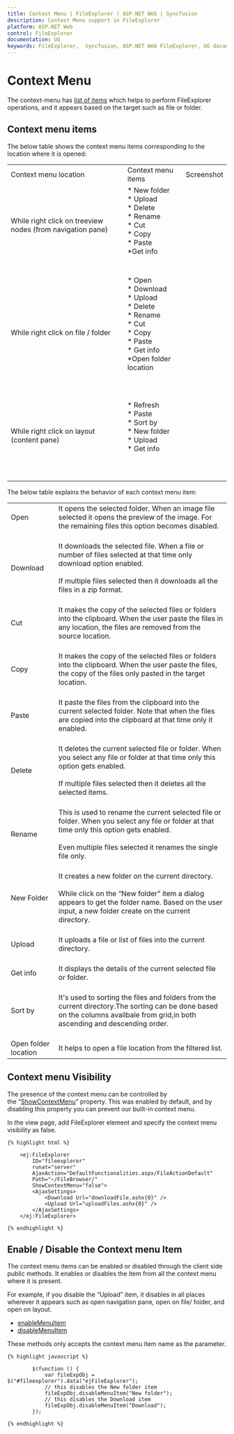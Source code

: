 ```yaml
---
title: Context Menu | FileExplorer | ASP.NET Web | Syncfusion
description: Context Menu support in FileExplorer 
platform: ASP.NET Web
control: FileExplorer
documentation: UG
keywords: FileExplorer,  Syncfusion, ASP.NET Web FileExplorer, UG document, Context Menu
---
```

# Context Menu

The context-menu has [list of items](#context-menu-items) which helps to perform FileExplorer operations, and it appears based on the target such as file or folder.

## Context menu items

The below table shows the context menu items corresponding to the location where it is opened:

<table>
<tr>
<td>
Context menu location
</td>
<td>
Context menu items
</td>
<td>
Screenshot
</td>
</tr>
<tr>
<td>
While right click on treeview nodes (from navigation pane)<br/><br/></td>
<td>
* New folder<br/>* Upload<br/>* Delete<br/>* Rename<br/>* Cut<br/>* Copy<br/>* Paste<br/>*Get info<br/><br/><br/></td>
<td>
<br/><br/><br/><br/></td>
</tr>
<tr>
<td>
While right click on file / folder<br/><br/></td>
<td>
* Open<br/>* Download<br/>* Upload<br/>* Delete<br/>* Rename<br/>* Cut<br/>* Copy<br/>* Paste<br/>* Get info<br/>*Open folder location<br/><br/><br/><br/></td>
<td>
<br/><br/><br/><br/></td>
</tr>
<tr>
<td>
While right click on layout (content pane)<br/><br/></td>
<td>
* Refresh<br/>* Paste<br/>* Sort by<br/>* New folder<br/>* Upload <br/>* Get info <br/><br/><br/><br/></td>
<td>
<br/><br/><br/><br/></td>
</tr>
</table>
The below table explains the behavior of each context menu item:
<table>
<tr>
<td>
Open<br/><br/></td>
<td>
It opens the selected folder. When an image file selected it opens the preview of the image. For the remaining files this option becomes disabled.<br/><br/></td>
</tr>
<tr>
<td>
Download<br/><br/></td>
<td>
It downloads the selected file. When a file or number of files selected at that time only download option enabled.<br/><br/>If multiple files selected then it downloads all the files in a zip format.<br/><br/></td>
</tr>
<tr>
<td>
Cut<br/><br/></td>
<td>
It makes the copy of the selected files or folders into the clipboard. When the user paste the files in any location, the files are removed from the source location.<br/><br/></td>
</tr>
<tr>
<td>
Copy<br/><br/></td>
<td>
It makes the copy of the selected files or folders into the clipboard. When the user paste the files, the copy of the files only pasted in the target location.<br/><br/></td>
</tr>
<tr>
<td>
Paste<br/><br/></td>
<td>
It paste the files from the clipboard into the current selected folder. Note that when the files are copied into the clipboard at that time only it enabled.<br/><br/></td>
</tr>
<tr>
<td>
Delete<br/><br/></td>
<td>
It deletes the current selected file or folder. When you select any file or folder at that time only this option gets enabled.<br/><br/>If multiple files selected then it deletes all the selected items.<br/><br/></td>
</tr>
<tr>
<td>
Rename<br/><br/></td>
<td>
This is used to rename the current selected file or folder. When you select any file or folder at that time only this option gets enabled.<br/><br/>Even multiple files selected it renames the single file only.<br/><br/></td>
</tr>
<tr>
<td>
New Folder<br/><br/></td>
<td>
It creates a new folder on the current directory.<br/><br/>While click on the “New folder” item a dialog appears to get the folder name. Based on the user input, a new folder create on the current directory.<br/><br/></td>
</tr>
<tr>
<td>
Upload<br/><br/></td>
<td>
It uploads a file or list of files into the current directory.<br/><br/></td>
</tr>
<tr>
<td>
Get info<br/><br/></td>
<td>
It displays the details of the current selected file or folder.<br/><br/></td>
</tr>
<tr>
<td>
Sort by<br/><br/></td><td>
It's used to sorting the files and folders from the current directory.The sorting can be done based on the columns availbale from grid,in both ascending and descending order.<br/><br/></td>
</tr>
<tr>
<td>
Open folder location
</td>
<td>
It helps to open a file location from the filtered list.
</td>
</tr>
</table>

## Context menu Visibility

The presence of the context menu can be controlled by the “[ShowContextMenu](http://help.syncfusion.com/js/api/ejfileexplorer#members:showcontextmenu)” property. This was enabled by default, and by disabling this property you can prevent our built-in context menu.

In the view page, add FileExplorer element and specify the context menu visibility as false.

    
    {% highlight html %}
    
        <ej:FileExplorer
            ID="fileexplorer"
            runat="server"
            AjaxAction="DefaultFunctionalities.aspx/FileActionDefault"
            Path="~/FileBrowser/" 
            ShowContextMenu="false">        
            <AjaxSettings>
                <Download Url="downloadFile.ashx{0}" />
                <Upload Url="uploadFiles.ashx{0}" />
            </AjaxSettings>  
        </ej:FileExplorer>
        
    {% endhighlight %}
    
## Enable / Disable the Context menu Item

The context menu items can be enabled or disabled through the client side public methods. It enables or disables the item from all the context menu where it is present.

For example, if you disable the “Upload” item, it disables in all places wherever it appears such as open navigation pane, open on file/ folder, and open on layout.

* [enableMenuItem](http://help.syncfusion.com/js/api/ejfileexplorer#methods:enablemenuitem)
* [disableMenuItem](http://help.syncfusion.com/js/api/ejfileexplorer#methods:disablemenuitem)

These methods only accepts the context menu item name as the parameter.
    
    {% highlight javascript %}
    
            $(function () {
                var fileExpObj = $("#fileexplorer").data("ejFileExplorer");
                // this disables the New folder item
                fileExpObj.disableMenuItem("New folder");
                // this disables the Download item
                fileExpObj.disableMenuItem("Download");
            });
            
    {% endhighlight %}
    
